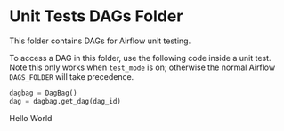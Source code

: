 <!--
 Licensed to the Apache Software Foundation (ASF) under one
 or more contributor license agreements.  See the NOTICE file
 distributed with this work for additional information
 regarding copyright ownership.  The ASF licenses this file
 to you under the Apache License, Version 2.0 (the
 "License"); you may not use this file except in compliance
 with the License.  You may obtain a copy of the License at

   http://www.apache.org/licenses/LICENSE-2.0

 Unless required by applicable law or agreed to in writing,
 software distributed under the License is distributed on an
 "AS IS" BASIS, WITHOUT WARRANTIES OR CONDITIONS OF ANY
 KIND, either express or implied.  See the License for the
 specific language governing permissions and limitations
 under the License.
-->

# Unit Tests DAGs Folder

This folder contains DAGs for Airflow unit testing.

To access a DAG in this folder, use the following code inside a unit test. Note this only works when `test_mode` is on; otherwise the normal Airflow `DAGS_FOLDER` will take precedence.

```python
dagbag = DagBag()
dag = dagbag.get_dag(dag_id)
```
Hello World
